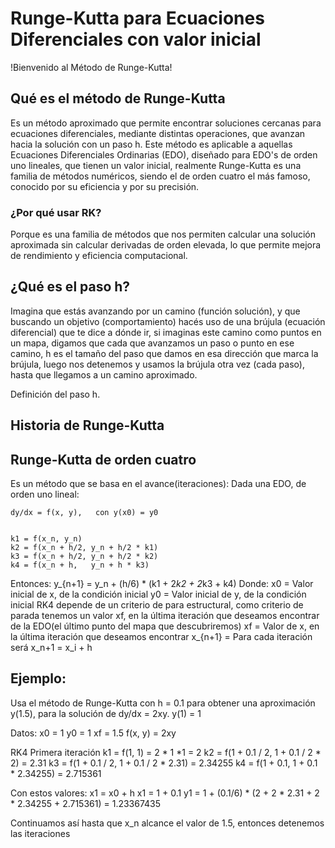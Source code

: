 # Runge-Kutta para Ecuaciones Diferenciales con valor inicial
!Bienvenido al Método de Runge-Kutta!

## Qué es el método de Runge-Kutta
Es un método aproximado que permite encontrar soluciones cercanas para ecuaciones diferenciales, mediante distintas operaciones, que avanzan hacia la solución con un paso h. Este método es aplicable a aquellas Ecuaciones Diferenciales Ordinarias (EDO), diseñado para EDO's de orden uno lineales, que tienen un valor inicial, realmente Runge-Kutta es una familia de métodos numéricos, siendo el de orden cuatro el más famoso, conocido por su eficiencia y por su precisión.

### ¿Por qué usar RK?
Porque es una familia de métodos que nos permiten calcular una solución aproximada sin calcular derivadas de orden elevada, lo que permite mejora de rendimiento y eficiencia computacional.


## ¿Qué es el paso h?
Imagina que estás avanzando por un camino (función solución), y que buscando un objetivo (comportamiento) hacés uso de una brújula (ecuación diferencial) que te dice a dónde ir, si imaginas este camino como puntos en un mapa, digamos que cada que avanzamos un paso o punto en ese camino, h es el tamaño del paso que damos en esa dirección que marca la brújula, luego nos detenemos y usamos la brújula otra vez (cada paso), hasta que llegamos a un camino aproximado. 

Definición del paso h.

## Historia de Runge-Kutta

## Runge-Kutta de orden cuatro
Es un método que se basa en el avance(iteraciones):
Dada una EDO, de orden uno lineal:

    dy/dx = f(x, y),   con y(x0) = y0
    

    k1 = f(x_n, y_n)
    k2 = f(x_n + h/2, y_n + h/2 * k1)
    k3 = f(x_n + h/2, y_n + h/2 * k2)
    k4 = f(x_n + h,   y_n + h * k3)

Entonces:
    y_{n+1} = y_n + (h/6) * (k1 + 2*k2 + 2*k3 + k4)
Donde:
    x0 = Valor inicial de x, de la condición inicial
    y0 = Valor inicial de y, de la condición inicial
    RK4 depende de un criterio de para estructural, como criterio de parada tenemos un valor xf, en la última iteración que deseamos encontrar de la EDO(el último punto del mapa que descubriremos)
    xf = Valor de x, en la última iteración que deseamos encontrar
    x_{n+1} = Para cada iteración será x_n+1 = x_i + h

## Ejemplo:
Usa el método de Runge-Kutta con h = 0.1 para obtener una aproximación y(1.5), para la solución de dy/dx = 2xy.
y(1) = 1

Datos: 
    x0 = 1
    y0 = 1
    xf = 1.5
    f(x, y) = 2xy

RK4
Primera iteración
    k1 = f(1, 1) = 2 * 1 *1 = 2
    k2 = f(1 + 0.1 / 2, 1 + 0.1 / 2 * 2) = 2.31
    k3 = f(1 + 0.1 / 2, 1 + 0.1 / 2 * 2.31) = 2.34255
    k4 = f(1 + 0.1, 1 + 0.1 * 2.34255) = 2.715361

Con estos valores:
    x1 = x0 + h
    x1 = 1 + 0.1
    y1 =  1 + (0.1/6) * (2 + 2 * 2.31 + 2 * 2.34255 + 2.715361) = 1.23367435

Continuamos así hasta que x_n alcance el valor de 1.5, entonces detenemos las iteraciones


